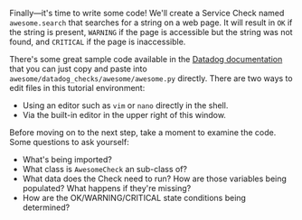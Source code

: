 Finally—it's time to write some code! We'll create a Service Check named `awesome.search` that searches for a string on a web page. It will result in `OK` if the string is present, `WARNING` if the page is accessible but the string was not found, and `CRITICAL` if the page is inaccessible.

There's some great sample code available in the [Datadog documentation](https://docs.datadoghq.com/developers/integrations/new_check_howto/#implement-check-logic) that you can just copy and paste into `awesome/datadog_checks/awesome/awesome.py` directly. There are two ways to edit files in this tutorial environment:
- Using an editor such as `vim` or `nano` directly in the shell.
- Via the built-in editor in the upper right of this window.

Before moving on to the next step, take a moment to examine the code. Some questions to ask yourself:
- What's being imported?
- What class is `AwesomeCheck` an sub-class of?
- What data does the Check need to run? How are those variables being populated? What happens if they're missing?
- How are the OK/WARNING/CRITICAL state conditions being determined?
